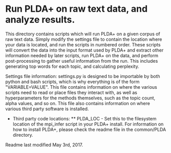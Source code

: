 # Run PLDA+ on raw text data, and analyze results.

This directory contains scripts which will run PLDA+ on a given corpus of raw text data. Simply modify the settings file to contain the location where your data is located, and run the scripts in numbered order. These scripts will convert the data into the input format used by PLDA+ and extract other information needed by later scripts, run PLDA+ on the data, and perform post-processing to gather useful information from the run. This includes generating top words for each topic, and calculating perplexity.

Settings file information:
settings.py is designed to be importable by both python and bash scripts, which is why everything is of the form "VARIABLE=VALUE". This file contains information on where the various scripts need to read or place files they interact with, as well as hyperparameters for the methods themselves, such as the topic count, alpha values, and so on. This file also contains information on where various third party software is installed.
* Third party code locations:
** PLDA_LOC - Set this to the filesystem location of the mpi_infer script in your PLDA+ install. For information on how to install PLDA+, please check the readme file in the common/PLDA directory.

Readme last modified May 3rd, 2017.
